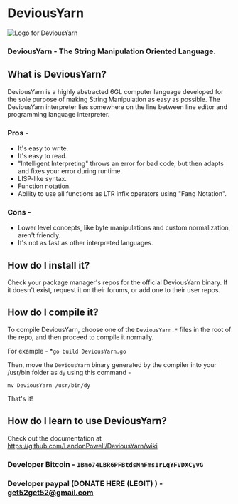 # DeviousYarn
![Logo for DeviousYarn](https://camo.githubusercontent.com/43e54eff3a914990c1c773629395c3a3bc643bae/687474703a2f2f676574676c652e67612f64726976652f746872656164732f66696c6555706c6f6164732f3135372e706e67)

### DeviousYarn - The String Manipulation Oriented Language.

## What is DeviousYarn?
DeviousYarn is a highly abstracted 6GL computer language developed for the sole 
purpose of making String Manipulation as easy as possible. The DeviousYarn 
interpreter lies somewhere on the line between line editor and programming 
language interpreter. 

### Pros - 
* It's easy to write.
* It's easy to read.
* "Intelligent Interpreting" throws an error for bad code, but then adapts and fixes your error during runtime.
* LISP-like syntax.
* Function notation.
* Ability to use all functions as LTR infix operators using "Fang Notation".

### Cons - 
* Lower level concepts, like byte manipulations and custom normalization, aren't friendly. 
* It's not as fast as other interpreted languages.

## How do I install it?
Check your package manager's repos for the official DeviousYarn binary. 
If it doesn't exist, request it on their forums, or add one to their user repos.

## How do I compile it?
To compile DeviousYarn, choose one of the `DeviousYarn.*` files in the root 
of the repo, and then proceed to compile it normally. 

For example -
*`go build DeviousYarn.go`

Then, move the `DeviousYarn` binary generated by the compiler into your 
/usr/bin folder as `dy` using this command - 

`mv DeviousYarn /usr/bin/dy`

That's it!

## How do I learn to use DeviousYarn?
Check out the documentation at https://github.com/LandonPowell/DeviousYarn/wiki

### Developer Bitcoin - `1Bmo74LBR6PFBtdsMnFms1rLqYFVDXCyvG`
### Developer paypal (DONATE HERE (LEGIT) ) - get52get52@gmail.com
